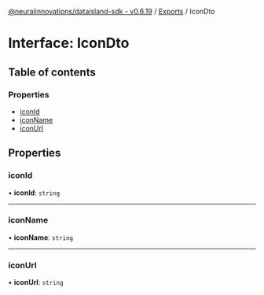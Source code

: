 [@neuralinnovations/dataisland-sdk - v0.6.19](../../README.md) / [Exports](../modules.md) / IconDto

# Interface: IconDto

## Table of contents

### Properties

- [iconId](IconDto.md#iconid)
- [iconName](IconDto.md#iconname)
- [iconUrl](IconDto.md#iconurl)

## Properties

### iconId

• **iconId**: `string`

___

### iconName

• **iconName**: `string`

___

### iconUrl

• **iconUrl**: `string`
